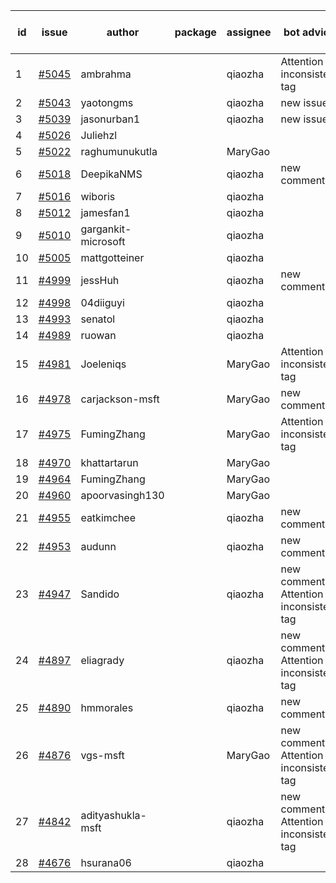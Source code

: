 | id | issue | author | package | assignee | bot advice | created date of issue | target release date | date from target |
| ------ | ------ | ------ | ------ | ------ | ------ | ------ | ------ | :-----: |
| 1 | [#5045](https://github.com/Azure/sdk-release-request/issues/5045) | ambrahma |  | qiaozha | Attention to inconsistent tag | 03-15 | 04-26 |  |
| 2 | [#5043](https://github.com/Azure/sdk-release-request/issues/5043) | yaotongms |  | qiaozha | new issue. | 03-13 | 04-26 |  |
| 3 | [#5039](https://github.com/Azure/sdk-release-request/issues/5039) | jasonurban1 |  | qiaozha | new issue. | 03-11 | 04-26 |  |
| 4 | [#5026](https://github.com/Azure/sdk-release-request/issues/5026) | Juliehzl |  |  |  | 03-05 |  | 0 |
| 5 | [#5022](https://github.com/Azure/sdk-release-request/issues/5022) | raghumunukutla |  | MaryGao |  | 03-04 | 03-22 |  |
| 6 | [#5018](https://github.com/Azure/sdk-release-request/issues/5018) | DeepikaNMS |  | qiaozha | new comment. | 02-29 | 03-22 |  |
| 7 | [#5016](https://github.com/Azure/sdk-release-request/issues/5016) | wiboris |  | qiaozha |  | 02-29 | 03-22 |  |
| 8 | [#5012](https://github.com/Azure/sdk-release-request/issues/5012) | jamesfan1 |  | qiaozha |  | 02-28 | 03-22 |  |
| 9 | [#5010](https://github.com/Azure/sdk-release-request/issues/5010) | gargankit-microsoft |  | qiaozha |  | 02-28 | 03-22 |  |
| 10 | [#5005](https://github.com/Azure/sdk-release-request/issues/5005) | mattgotteiner |  | qiaozha |  | 02-27 | 03-22 |  |
| 11 | [#4999](https://github.com/Azure/sdk-release-request/issues/4999) | jessHuh |  | qiaozha | new comment. | 02-27 | 03-22 |  |
| 12 | [#4998](https://github.com/Azure/sdk-release-request/issues/4998) | 04diiguyi |  | qiaozha |  | 02-27 | 03-22 |  |
| 13 | [#4993](https://github.com/Azure/sdk-release-request/issues/4993) | senatol |  | qiaozha |  | 02-27 | 03-22 |  |
| 14 | [#4989](https://github.com/Azure/sdk-release-request/issues/4989) | ruowan |  | qiaozha |  | 02-27 | 03-22 |  |
| 15 | [#4981](https://github.com/Azure/sdk-release-request/issues/4981) | Joeleniqs |  | MaryGao | Attention to inconsistent tag | 02-24 | 03-22 |  |
| 16 | [#4978](https://github.com/Azure/sdk-release-request/issues/4978) | carjackson-msft |  | MaryGao | new comment. | 02-22 | 03-22 |  |
| 17 | [#4975](https://github.com/Azure/sdk-release-request/issues/4975) | FumingZhang |  | MaryGao | Attention to inconsistent tag | 02-21 | 03-22 |  |
| 18 | [#4970](https://github.com/Azure/sdk-release-request/issues/4970) | khattartarun |  | MaryGao |  | 02-20 | 03-22 |  |
| 19 | [#4964](https://github.com/Azure/sdk-release-request/issues/4964) | FumingZhang |  | MaryGao |  | 02-19 | 03-22 |  |
| 20 | [#4960](https://github.com/Azure/sdk-release-request/issues/4960) | apoorvasingh130 |  | MaryGao |  | 02-19 | 03-22 |  |
| 21 | [#4955](https://github.com/Azure/sdk-release-request/issues/4955) | eatkimchee |  | qiaozha | new comment. | 02-17 | 03-22 |  |
| 22 | [#4953](https://github.com/Azure/sdk-release-request/issues/4953) | audunn |  | qiaozha | new comment. | 02-16 | 03-22 |  |
| 23 | [#4947](https://github.com/Azure/sdk-release-request/issues/4947) | Sandido |  | qiaozha | new comment. Attention to inconsistent tag | 02-15 | 03-22 |  |
| 24 | [#4897](https://github.com/Azure/sdk-release-request/issues/4897) | eliagrady |  | qiaozha | new comment. Attention to inconsistent tag | 01-18 | 02-23 |  |
| 25 | [#4890](https://github.com/Azure/sdk-release-request/issues/4890) | hmmorales |  | qiaozha | new comment. | 01-16 | 03-22 |  |
| 26 | [#4876](https://github.com/Azure/sdk-release-request/issues/4876) | vgs-msft |  | MaryGao | new comment. Attention to inconsistent tag | 01-09 | 03-22 |  |
| 27 | [#4842](https://github.com/Azure/sdk-release-request/issues/4842) | adityashukla-msft |  | qiaozha | new comment. Attention to inconsistent tag | 12-20 | 03-22 |  |
| 28 | [#4676](https://github.com/Azure/sdk-release-request/issues/4676) | hsurana06 |  | qiaozha |  | 10-23 | 03-22 |  |
